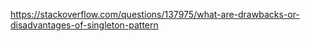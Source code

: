 https://stackoverflow.com/questions/137975/what-are-drawbacks-or-disadvantages-of-singleton-pattern
